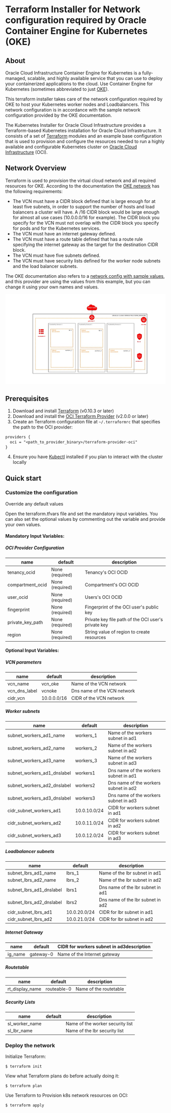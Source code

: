 [terraform]: https://terraform.io
[oci]: https://cloud.oracle.com/cloud-infrastructure
[oci provider]: https://github.com/oracle/terraform-provider-oci/releases
[API signing]: https://docs.us-phoenix-1.oraclecloud.com/Content/API/Concepts/apisigningkey.htm
[Kubectl]: https://kubernetes.io/docs/tasks/tools/install-kubectl/

[oke]: https://docs.cloud.oracle.com/iaas/Content/ContEng/Concepts/contengoverview.htm
[oke_vcn]: https://docs.cloud.oracle.com/iaas/Content/ContEng/Concepts/contengnetworkconfig.htm
[oke_vcn_sample]: https://docs.cloud.oracle.com/iaas/Content/ContEng/Concepts/contengnetworkconfigexample.htm




# Terraform Installer for Network configuration required by Oracle Container Engine for Kubernetes (OKE)
## About

Oracle Cloud Infrastructure Container Engine for Kubernetes is a fully-managed, scalable, and highly available service that you can use to deploy your containerized applications to the cloud. Use Container Engine for Kubernetes (sometimes abbreviated to just [OKE][oke]).  

This terraform installer takes care of the network configuration required by OKE to host your Kubernetes worker nodes and Loadbalancers. This network configuration is in accordance with the sample network configuration provided by the OKE documentation. 


The Kubernetes Installer for Oracle Cloud Infrastructure provides a Terraform-based Kubernetes installation for Oracle 
Cloud Infrastructure. It consists of a set of [Terraform][terraform] modules and an example base configuration that is 
used to provision and configure the resources needed to run a highly available and configurable Kubernetes cluster on [Oracle Cloud Infrastructure][oci] (OCI).


## Network Overview

Terraform is used to _provision_ the virtual cloud network and all required resources for OKE. According to the documentation the [OKE network][oke_vcn] has the following requirements:

- The VCN must have a CIDR block defined that is large enough for at least five subnets, in order to support the number of hosts and load balancers a cluster will have. A /16 CIDR block would be large enough for almost all use cases (10.0.0.0/16 for example). The CIDR block you specify for the VCN must not overlap with the CIDR block you specify for pods and for the Kubernetes services.
- The VCN must have an internet gateway defined.
- The VCN must have a route table defined that has a route rule specifying the internet gateway as the target for the destination CIDR block.
- The VCN must have five subnets defined. 
- The VCN must have security lists defined for the worker node subnets and the load balancer subnets. 

The OKE documentation also refers to a [network config with sample values][oke_vcn_sample], and this provider are using the values from this example, but you can change it using your own names and values.



![test](./images/oke_network.jpeg)

## Prerequisites

1. Download and install [Terraform][terraform] (v0.10.3 or later)
2. Download and install the [OCI Terraform Provider][oci provider] (v2.0.0 or later)
3. Create an Terraform configuration file at  `~/.terraformrc` that specifies the path to the OCI provider:
```
providers {
  oci = "<path_to_provider_binary>/terraform-provider-oci"
}
```
4.  Ensure you have [Kubectl][Kubectl] installed if you plan to interact with the cluster locally



## Quick start

### Customize the configuration

Override any default values 

Open the terraform.tfvars file and set the mandatory input variables.  You can also set the optional values by commenting out the variable and provide your own values. 


#### Mandatory Input Variables:

##### OCI Provider Configuration

name                                | default                 | description
------------------------------------|-------------------------|-----------------
tenancy_ocid                        | None (required)         | Tenancy's OCI OCID
compartment_ocid                    | None (required)         | Compartment's OCI OCID
user_ocid                           | None (required)         | Users's OCI OCID
fingerprint                         | None (required)         | Fingerprint of the OCI user's public key
private_key_path                    | None (required)         | Private key file path of the OCI user's private key
region                              | None (required)         | String value of region to create resources

#### Optional Input Variables:

##### VCN parameters 
name                                | default                 | description
------------------------------------|-------------------------|------------
vcn_name                            | vcn_oke                 | Name of the VCN network
vcn_dns_label                       | vcnoke                  | Dns name of the VCN network
cidr_vcn                            | 10.0.0.0/16             | CIDR of the VCN network

##### Worker subnets 
name                                | default                 | description
------------------------------------|-------------------------|------------
subnet_workers_ad1_name             | workers_1               | Name of the workers subnet in ad1
subnet_workers_ad2_name             | workers_2               | Name of the workers subnet in ad2
subnet_workers_ad3_name             | workers_3               | Name of the workers subnet in ad3
subnet_workers_ad1_dnslabel         | workers1                | Dns name of the workers subnet in ad1
subnet_workers_ad2_dnslabel         | workers2                | Dns name of the workers subnet in ad2
subnet_workers_ad3_dnslabel         | workers3                | Dns name of the workers subnet in ad3
cidr_subnet_workers_ad1             | 10.0.10.0/24            | CIDR for workers subnet in ad1
cidr_subnet_workers_ad2             | 10.0.11.0/24            | CIDR for workers subnet in ad2
cidr_subnet_workers_ad3             | 10.0.12.0/24            | CIDR for workers subnet in ad3

##### Loadbalancer subnets 
name                                | default                 | description
------------------------------------|-------------------------|------------
subnet_lbrs_ad1_name                | lbrs_1                  | Name of the lbr subnet in ad1
subnet_lbrs_ad2_name                | lbrs_2                  | Name of the lbr subnet in ad2
subnet_lbrs_ad1_dnslabel            | lbrs1                   | Dns name of the lbr subnet in ad1
subnet_lbrs_ad2_dnslabel            | lbrs2                   | Dns name of the lbr subnet in ad2
cidr_subnet_lbrs_ad1                | 10.0.20.0/24            | CIDR for lbr subnet in ad1
cidr_subnet_lbrs_ad2                | 10.0.21.0/24            | CIDR for lbr subnet in ad2

##### Internet Gateway                                          
name                                | default                 | CIDR for workers subnet in ad3description
------------------------------------|-------------------------|------------
ig_name                             | gateway-0               | Name of the Internet gateway

##### Routetable
name                                | default                 | description
------------------------------------|-------------------------|------------
rt_display_name                     | routeable-0             | Name of the routetable

##### Security Lists
name                                | default                 | description
------------------------------------|-------------------------|------------
sl_worker_name                      |                         | Name of the worker security list
sl_lbr_name                         |                         | Name of the lbr security list




### Deploy the network

Initialize Terraform:

```
$ terraform init
``` 

View what Terraform plans do before actually doing it:

```
$ terraform plan
```

Use Terraform to Provision k8s network resources on OCI:

```
$ terraform apply
```


